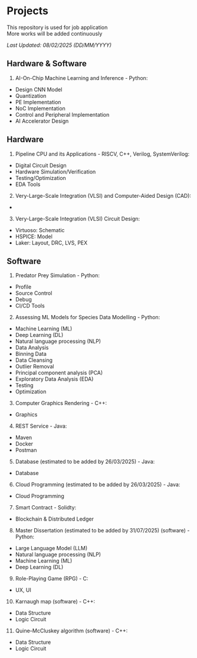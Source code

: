 # Projects
This repository is used for job application  
More works will be added continuously

*Last Updated: 08/02/2025 (DD/MM/YYYY)*  

## Hardware & Software
1. AI-On-Chip Machine Learning and Inference - Python:  
- Design CNN Model   
- Quantization  
- PE Implementation  
- NoC Implementation  
- Control and Peripheral Implementation  
- AI Accelerator Design  

## Hardware
1. Pipeline CPU and its Applications - RISCV, C++, Verilog, SystemVerilog:   
- Digital Circuit Design
- Hardware Simulation/Verification
- Testing/Optimization  
- EDA Tools
2. Very-Large-Scale Integration (VLSI) and Computer-Aided Design (CAD): 
-
3. Very-Large-Scale Integration (VLSI) Circuit Design:
- Virtuoso: Schematic
- HSPICE: Model
- Laker: Layout, DRC, LVS, PEX

## Software
1. Predator Prey Simulation - Python:
- Profile  
- Source Control  
- Debug  
- CI/CD Tools  
2. Assessing ML Models for Species Data Modelling - Python:  
- Machine Learning (ML)  
- Deep Learning (DL)  
- Natural language processing (NLP)  
- Data Analysis  
- Binning Data  
- Data Cleansing  
- Outlier Removal  
- Principal component analysis (PCA)    
- Exploratory Data Analysis (EDA)   
- Testing  
- Optimization  
3. Computer Graphics Rendering - C++:  
- Graphics  
4. REST Service - Java:  
- Maven  
- Docker
- Postman  
5. Database (estimated to be added by 26/03/2025) - Java:  
- Database  
6. Cloud Programming (estimated to be added by 26/03/2025) - Java:
- Cloud Programming
7. Smart Contract - Solidty:
- Blockchain & Distributed Ledger
8. Master Dissertation (estimated to be added by 31/07/2025) (software) - Python:  
- Large Language Model (LLM)  
- Natural language processing (NLP)
- Machine Learning (ML)
- Deep Learning (DL)   
9. Role-Playing Game (RPG) - C:
- UX, UI
10. Karnaugh map (software) - C++:  
- Data Structure  
- Logic Circuit  
11. Quine–McCluskey algorithm (software) - C++:
- Data Structure
- Logic Circuit 
